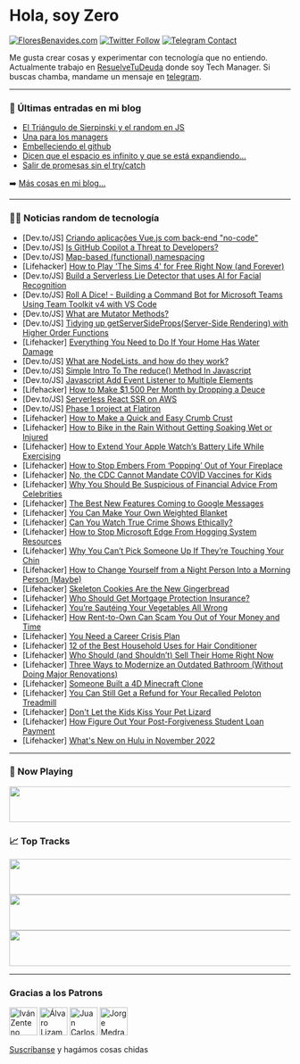 # Hola, soy Zero

[![FloresBenavides.com](https://img.shields.io/website?down_message=oops&label=MiBlog&style=for-the-badge&up_message=online&url=https%3A%2F%2Ffloresbenavides.com)](https://floresbenavides.com) [![Twitter Follow](https://img.shields.io/twitter/follow/ZeroDragon?color=%231DA1F2&label=Follow&logo=twitter&logoColor=ffffff&style=for-the-badge)](https://twitter.com/zerodragon) [![Telegram Contact](https://img.shields.io/badge/escr%C3%ADbeme-ZeroDragon-%2326A5E4?style=for-the-badge&logo=telegram)](https://t.me/zerodragon)

Me gusta crear cosas y experimentar con tecnología que no entiendo.
Actualmente trabajo en [ResuelveTuDeuda](http://github.com/resuelve) donde soy Tech Manager.
Si buscas chamba, mandame un mensaje en [telegram](https://t.me/zerodragon).

---

### 📕 Últimas entradas en mi blog
<!-- BLOG-POST-LIST:START -->
- [El Triángulo de Sierpinski y el random en JS](https://floresbenavides.com/el-triangulo-de-sierpinski-y-el-random-en-js/)
- [Una para los managers](https://floresbenavides.com/una-para-los-managers/)
- [Embelleciendo el github](https://floresbenavides.com/embelleciendo-el-github/)
- [Dicen que el espacio es infinito y que se está expandiendo…](https://floresbenavides.com/dicen-que-el-espacio-es-infinito-y-que-se-esta-expandiendo/)
- [Salir de promesas sin el try/catch](https://floresbenavides.com/salir-de-promesas-sin-el-try-catch/)
<!-- BLOG-POST-LIST:END -->

➡️ [Más cosas en mi blog...](https://floresbenavides.com)

---

### 👨‍💻 Noticias random de tecnología
<!-- TECH-POSTS:START -->
- [Dev.to/JS] [Criando aplicações Vue.js com back-end &quot;no-code&quot;](https://dev.to/patrickmonteiro/criando-aplicacoes-vuejs-com-back-end-no-code-odm)
- [Dev.to/JS] [Is GitHub Copilot a Threat to Developers?](https://dev.to/asayerio_techblog/is-github-copilot-a-threat-to-developers-2ol8)
- [Dev.to/JS] [Map-based &lpar;functional&rpar; namespacing](https://dev.to/projektorius96/map-based-functional-namespacing-ll2)
- [Lifehacker] [How to Play &#39;The Sims 4&#39; for Free Right Now &lpar;and Forever&rpar;](https://lifehacker.com/how-to-play-the-sims-4-for-free-right-now-and-forever-1849683029)
- [Dev.to/JS] [Build a Serverless Lie Detector that uses AI for Facial Recognition](https://dev.to/shreythecray/build-a-serverless-lie-detector-that-uses-ai-for-facial-recognition-1obk)
- [Dev.to/JS] [Roll A Dice! - Building a Command Bot for Microsoft Teams Using Team Toolkit v4 with VS Code](https://dev.to/girlie_mac/roll-a-dice-building-a-command-bot-for-microsoft-teams-using-team-toolkit-v4-with-vs-code-3e3b)
- [Dev.to/JS] [What are Mutator Methods?](https://dev.to/michaelvinidev/what-are-mutator-methods-aif)
- [Dev.to/JS] [Tidying up getServerSideProps&lpar;Server-Side Rendering&rpar; with Higher Order Functions](https://dev.to/ogzhanolguncu/tidying-up-getserversidepropsserver-side-rendering-with-higher-order-functions-4ad6)
- [Lifehacker] [Everything You Need to Do If Your Home Has Water Damage](https://lifehacker.com/everything-you-need-to-do-if-your-home-has-water-damage-1849678525)
- [Dev.to/JS] [What are NodeLists, and how do they work?](https://dev.to/smpnjn/what-are-nodelists-and-how-do-they-work-ia9)
- [Dev.to/JS] [Simple Intro To The reduce&lpar;&rpar; Method In Javascript](https://dev.to/ty_51/the-reduce-method-537b)
- [Dev.to/JS] [Javascript Add Event Listener to Multiple Elements](https://dev.to/smpnjn/javascript-add-event-listener-to-multiple-elements-2jah)
- [Lifehacker] [How to Make $1,500 Per Month by Dropping a Deuce](https://lifehacker.com/you-can-make-money-for-donating-your-poop-1849682583)
- [Dev.to/JS] [Serverless React SSR on AWS](https://dev.to/mxro/serverless-react-ssr-on-aws-mf1)
- [Dev.to/JS] [Phase 1 project at Flatiron](https://dev.to/samgotowka/phase-1-project-at-flatiron-27go)
- [Lifehacker] [How to Make a Quick and Easy Crumb Crust](https://lifehacker.com/how-to-make-a-quick-and-easy-crumb-crust-1849682742)
- [Lifehacker] [How to Bike in the Rain Without Getting Soaking Wet or Injured](https://lifehacker.com/how-to-bike-in-the-rain-without-getting-soaking-wet-or-1849682128)
- [Lifehacker] [How to Extend Your Apple Watch’s Battery Life While Exercising](https://lifehacker.com/how-to-extend-your-apple-watch-s-battery-life-while-exe-1849681907)
- [Lifehacker] [How to Stop Embers From ‘Popping’ Out of Your Fireplace](https://lifehacker.com/how-to-stop-embers-from-popping-out-of-your-fireplace-1849681498)
- [Lifehacker] [No, the CDC Cannot Mandate COVID Vaccines for Kids](https://lifehacker.com/no-the-cdc-cannot-mandate-covid-vaccines-for-kids-1849681657)
- [Lifehacker] [Why You Should Be Suspicious of Financial Advice From Celebrities](https://lifehacker.com/why-you-should-be-suspicious-of-financial-advice-from-c-1849676544)
- [Lifehacker] [The Best New Features Coming to Google Messages](https://lifehacker.com/the-best-new-features-coming-to-google-messages-1849681567)
- [Lifehacker] [You Can Make Your Own Weighted Blanket](https://lifehacker.com/you-can-make-your-own-weighted-blanket-1849680312)
- [Lifehacker] [Can You Watch True Crime Shows Ethically?](https://lifehacker.com/can-you-watch-true-crime-shows-ethically-1849681462)
- [Lifehacker] [How to Stop Microsoft Edge From Hogging System Resources](https://lifehacker.com/how-to-stop-microsoft-edge-from-hogging-system-resource-1849680959)
- [Lifehacker] [Why You Can’t Pick Someone Up If They’re Touching Your Chin](https://lifehacker.com/why-you-can-t-pick-someone-up-if-they-re-touching-your-1849678925)
- [Lifehacker] [How to Change Yourself from a Night Person Into a Morning Person &lpar;Maybe&rpar;](https://lifehacker.com/how-to-change-yourself-from-a-night-person-into-a-morni-1849678862)
- [Lifehacker] [Skeleton Cookies Are the New Gingerbread](https://lifehacker.com/skeleton-cookies-are-the-new-gingerbread-1849645486)
- [Lifehacker] [Who Should Get Mortgage Protection Insurance?](https://lifehacker.com/who-should-get-mortgage-protection-insurance-1849676634)
- [Lifehacker] [You’re Sautéing Your Vegetables All Wrong](https://lifehacker.com/you-re-sauteing-your-vegetables-all-wrong-1849678659)
- [Lifehacker] [How Rent-to-Own Can Scam You Out of Your Money and Time](https://lifehacker.com/how-rent-to-own-can-scam-you-out-of-your-money-and-time-1849678724)
- [Lifehacker] [You Need a Career Crisis Plan](https://lifehacker.com/you-need-a-career-crisis-plan-1849674649)
- [Lifehacker] [12 of the Best Household Uses for Hair Conditioner](https://lifehacker.com/12-of-the-best-household-uses-for-hair-conditioner-1849678660)
- [Lifehacker] [Who Should &lpar;and Shouldn’t&rpar; Sell Their Home Right Now](https://lifehacker.com/who-should-and-shouldn-t-sell-their-home-right-now-1849674461)
- [Lifehacker] [Three Ways to Modernize an Outdated Bathroom &lpar;Without Doing Major Renovations&rpar;](https://lifehacker.com/three-ways-to-modernize-an-outdated-bathroom-without-d-1849678150)
- [Lifehacker] [Someone Built a 4D Minecraft Clone](https://lifehacker.com/someone-built-a-4d-minecraft-clone-1849677485)
- [Lifehacker] [You Can Still Get a Refund for Your Recalled Peloton Treadmill](https://lifehacker.com/you-can-still-get-a-refund-for-your-recalled-peloton-tr-1849677624)
- [Lifehacker] [Don&#39;t Let the Kids Kiss Your Pet Lizard](https://lifehacker.com/dont-let-the-kids-kiss-your-pet-lizard-1849677874)
- [Lifehacker] [How Figure Out Your Post-Forgiveness Student Loan Payment](https://lifehacker.com/how-figure-out-your-post-forgiveness-student-loan-payme-1849676837)
- [Lifehacker] [What&#39;s New on Hulu in November 2022](https://lifehacker.com/whats-new-on-hulu-in-november-2022-1849676699)<!-- TECH-POSTS:END -->

---

### 🎵 Now Playing
<a href="https://spotify-now-playing-dun.vercel.app/now-playing?open"><img src="https://spotify-now-playing-dun.vercel.app/now-playing" width="540" height="64"></a>

### 📈 Top Tracks
<a href="https://spotify-now-playing-dun.vercel.app/top-tracks?i=1&open"><img src="https://spotify-now-playing-dun.vercel.app/top-tracks?i=1" width="540" height="64"></a>
<a href="https://spotify-now-playing-dun.vercel.app/top-tracks?i=2&open"><img src="https://spotify-now-playing-dun.vercel.app/top-tracks?i=2" width="540" height="64"></a>
<a href="https://spotify-now-playing-dun.vercel.app/top-tracks?i=3&open"><img src="https://spotify-now-playing-dun.vercel.app/top-tracks?i=3" width="540" height="64"></a>

---

### Gracias a los Patrons
[<img src="https://avatars.githubusercontent.com/u/243380?v=4" alt="Iván Zenteno" width="50px">](https://github.com/k001) [<img src="https://avatars.githubusercontent.com/u/19955639?v=4" alt="Álvaro Lizama" width="50px">](https://github.com/alvarolizama) [<img src="https://avatars.githubusercontent.com/u/2718753?v=4" alt="Juan Carlos Ruiz" width="50px">](https://github.com/JuanCrg90) [<img src="https://avatars.githubusercontent.com/u/37025?v=4" alt="Jorge Medrano" width="50px">](https://github.com/h1pp1e) 

[Suscríbanse](https://www.patreon.com/zerodragon) y hagámos cosas chidas
